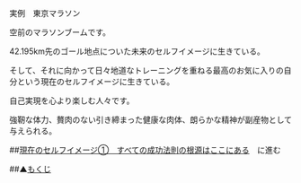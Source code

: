 実例　東京マラソン

空前のマラソンブームです。

42.195km先のゴール地点についた未来のセルフイメージに生きている。

そして、それに向かって日々地道なトレーニングを重ねる最高のお気に入りの自分という現在のセルフイメージに生きている。

自己実現を心より楽しむ人々です。

強靭な体力、贅肉のない引き締まった健康な肉体、朗らかな精神が副産物として与えられる。

##[現在のセルフイメージ①　すべての成功法則の根源はここにある](/contents/entry2/entry.html)　に進む

##▲[もくじ](/contents/a_index/entry.html)
